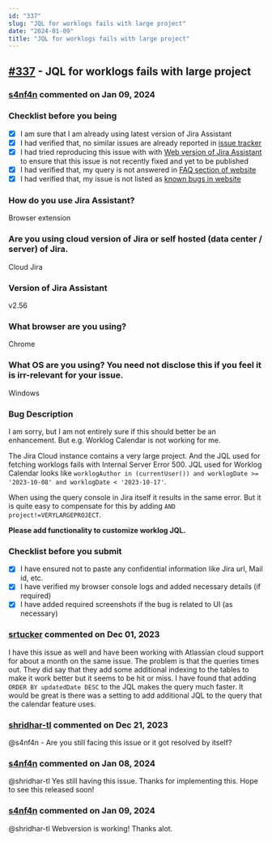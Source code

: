```yaml
---
id: "337"
slug: "JQL for worklogs fails with large project"
date: "2024-01-09"
title: "JQL for worklogs fails with large project"
---
```



## [#337](https://github.com/shridhar-tl/jira-assistant/issues/337) - JQL for worklogs fails with large project

### [s4nf4n](https://github.com/s4nf4n) commented on Jan 09, 2024

### Checklist before you being

- [X] I am sure that I am already using latest version of Jira Assistant
- [X] I had verified that, no similar issues are already reported in [issue tracker](https://github.com/shridhar-tl/jira-assistant/issues)
- [X] I had tried reproducing this issue with with [Web version of Jira Assistant](https://app.jiraassistant.com) to ensure that this issue is not recently fixed and yet to be published
- [X] I had verified that, my query is not answered in [FAQ section of website](https://www.jiraassistant.com/faq)
- [X] I had verified that, my issue is not listed as [known bugs in website](https://www.jiraassistant.com/version-history)

### How do you use Jira Assistant?

Browser extension

### Are you using cloud version of Jira or self hosted (data center / server) of Jira.

Cloud Jira

### Version of Jira Assistant

v2.56

### What browser are you using?

Chrome

### What OS are you using? You need not disclose this if you feel it is irr-relevant for your issue.

Windows

### Bug Description

I am sorry, but I am not entirely sure if this should better be an enhancement. But e.g. Worklog Calendar is not working for me.

The Jira Cloud instance contains a very large project. And the JQL used for fetching worklogs fails with Internal Server Error 500.
JQL used for Worklog Calendar looks like `worklogAuthor in (currentUser()) and worklogDate >= '2023-10-08' and worklogDate < '2023-10-17'`. 

When using the query console in Jira itself it results in the same error. But it is quite easy to compensate for this by adding `AND project!=VERYLARGEPROJECT`.


**Please add functionality to customize worklog JQL.**

### Checklist before you submit

- [X] I have ensured not to paste any confidential information like Jira url, Mail id, etc.
- [X] I have verified my browser console logs and added necessary details (if required)
- [X] I have added required screenshots if the bug is related to UI (as necessary)

### [srtucker](https://github.com/srtucker) commented on Dec 01, 2023

I have this issue as well and have been working with Atlassian cloud support for about a month on the same issue. The problem is that the queries times out. They did say that they add some additional indexing to the tables to make it work better but it seems to be hit or miss. I have found that adding `ORDER BY updatedDate DESC` to the JQL makes the query much faster.
It would be great is there was a setting to add additional JQL to the query that the calendar feature uses.

### [shridhar-tl](https://github.com/shridhar-tl) commented on Dec 21, 2023

@s4nf4n - Are you still facing this issue or it got resolved by itself?

### [s4nf4n](https://github.com/s4nf4n) commented on Jan 08, 2024

@shridhar-tl Yes still having this issue. Thanks for implementing this. Hope to see this released soon!

### [s4nf4n](https://github.com/s4nf4n) commented on Jan 09, 2024

@shridhar-tl Webversion is working! Thanks alot.

